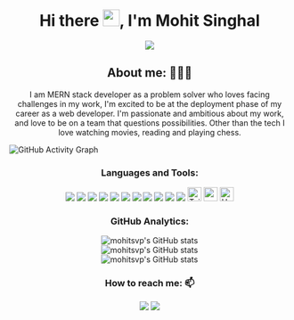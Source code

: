 <h1 align="center">Hi there <img src="https://raw.githubusercontent.com/iampavangandhi/iampavangandhi/master/gifs/Hi.gif" width="30px">, I'm Mohit Singhal</h1>

<p align="center">
<a align="center" href="https://github.com/DenverCoder1/readme-typing-svg"><img src="https://readme-typing-svg.herokuapp.com?&font=IBM+Plex+Sans&color=5468FF&size=25&lines=Welcome+to+my+GitHub+Profile!;I'm+a+Full-Stack+web+developer." /></a>
</p>


<h2 align="center">About me: 👨🏽‍💻</h2>
<p align="center">I am MERN stack developer as a problem solver who loves facing challenges in my work, I'm excited to be at the deployment phase of my career as a web developer. I'm passionate and ambitious about my work, and love to be on a team that questions possibilities. Other than the tech I love watching movies, reading and playing chess.</p>

 ![GitHub Activity Graph](https://activity-graph.herokuapp.com/graph?username=mohitsvp&theme=dracula&hide_border=true)

<h3 align="center">Languages and Tools:</h3>
<div align="center">
  <img src="https://img.shields.io/badge/Git-F05032?style=for-the-badge&logo=git&logoColor=white" />
  <img src="https://img.shields.io/badge/HTML5-E34F26?style=for-the-badge&logo=html5&logoColor=white" />
  <img src="https://img.shields.io/badge/CSS3-1572B6?style=for-the-badge&logo=css3&logoColor=white" />
  <img src="https://img.shields.io/badge/JavaScript-323330?style=for-the-badge&logo=javascript&logoColor=F7DF1E" />
  <img src="https://img.shields.io/badge/Node.js-339933?style=for-the-badge&logo=nodedotjs&logoColor=white" />
  <img src="https://img.shields.io/badge/Express.js-000000?style=for-the-badge&logo=express&logoColor=white" />
  <img src="https://img.shields.io/badge/MongoDB-4EA94B?style=for-the-badge&logo=mongodb&logoColor=white" />
  <img src="https://img.shields.io/badge/React-20232A?style=for-the-badge&logo=react&logoColor=61DAFB" />
  <img src="https://img.shields.io/badge/Vue.js-35495E?style=for-the-badge&logo=vuedotjs&logoColor=4FC08D"/>
  <img src="https://shields.io/badge/TypeScript-3178C6?logo=TypeScript&logoColor=FFF&style=flat-square"/>
  <img src="https://img.shields.io/badge/Redux-593D88?style=for-the-badge&logo=redux&logoColor=white" />
<img alt="Tailwidcss" src="https://img.shields.io/badge/Tailwind_CSS-38B2AC?style=for-the-badge&logo=tailwind-css&logoColor=white" height="25px"/>
 <img alt="postman" src="https://img.shields.io/badge/Postman-FF6C37?style=for-the-badge&logo=Postman&logoColor=white" height="25px"/>
 <img alt="Heroku" src="https://img.shields.io/badge/-Heroku-430098?style=flat-square&logo=heroku&logoColor=white" height="25px"/>
</div>


<h3 align="center">GitHub Analytics: </h3>
<div align="center">
  <img src="https://github-readme-stats.vercel.app/api?username=mohitsvp&count_private=true&theme=algolia" alt="mohitsvp's GitHub stats" />
</div>
<div align="center">
  <img src="https://github-readme-stats.vercel.app/api/top-langs/?username=mohitsvp&langs_count=8&theme=algolia" alt="mohitsvp's GitHub stats" />
</div>
<div align="center">
  <img src="https://github-readme-streak-stats.herokuapp.com/?user=mohitsvp" alt="mohitsvp's GitHub stats" />
</div>

<h3 align="center">How to reach me: 📫</h3>

<div align="center" display="flex">
  <a  href="https://www.linkedin.com/in/mohitsvp/" target="_blank"> <img src="https://img.shields.io/badge/LinkedIn-0077B5?style=for-the-badge&logo=linkedin&logoColor=white" /></a>
  <a  href="mailto: mohitsinghalsvp@gmail.com" target="_blank"><img src="https://img.shields.io/badge/Gmail-D14836?style=for-the-badge&logo=gmail&logoColor=white" /></a>
<!--   <a  href="https://github.com/mohitsvp" target="_blank"><img src="https://img.shields.io/badge/GitHub-100000?style=for-the-badge&logo=github&logoColor=white" /></a> -->
</div>
 
